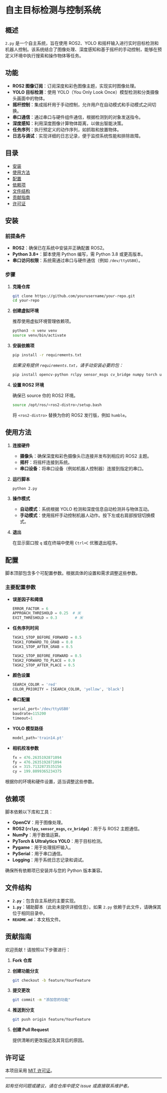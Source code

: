 # 自主目标检测与控制系统

## 概述

`2.py` 是一个自主系统，旨在使用 ROS2、YOLO 和摇杆输入进行实时目标检测和机器人控制。该系统结合了图像处理、深度感知和基于摇杆的手动控制，能够在预定义环境中执行搜索和操作物体等任务。

## 功能

- **ROS2 图像订阅**：订阅深度和彩色图像主题，实现实时图像处理。
- **YOLO 目标检测**：使用 YOLO（You Only Look Once）模型检测和分类摄像头画面中的物体。
- **摇杆控制**：集成摇杆用于手动控制，允许用户在自动模式和手动模式之间切换。
- **串口通信**：通过串口与硬件组件通信，根据检测到的对象发送指令。
- **深度感知**：利用深度图像计算物体距离，以做出智能决策。
- **任务序列**：执行预定义的动作序列，如抓取和放置物体。
- **日志与调试**：实现详细的日志记录，便于监控系统性能和排除故障。

## 目录

- [安装](#安装)
- [使用方法](#使用方法)
- [配置](#配置)
- [依赖项](#依赖项)
- [文件结构](#文件结构)
- [贡献指南](#贡献指南)
- [许可证](#许可证)

## 安装

### 前提条件

- **ROS2**：确保已在系统中安装并正确配置 ROS2。
- **Python 3.8+**：脚本使用 Python 编写，需 Python 3.8 或更高版本。
- **串口访问权限**：系统需通过串口与硬件通信（例如 `/dev/ttyUSB0`）。

### 步骤

1. **克隆仓库**

    ```bash
    git clone https://github.com/yourusername/your-repo.git
    cd your-repo
    ```

2. **创建虚拟环境**

    推荐使用虚拟环境管理依赖项。

    ```bash
    python3 -m venv venv
    source venv/bin/activate
    ```

3. **安装依赖项**

    ```bash
    pip install -r requirements.txt
    ```

    *如果没有提供 `requirements.txt`，请手动安装必要的包：*

    ```bash
    pip install opencv-python rclpy sensor_msgs cv_bridge numpy torch ultralytics pygame pyserial
    ```

4. **设置 ROS2 环境**

    确保已 source 你的 ROS2 环境。

    ```bash
    source /opt/ros/<ros2-distro>/setup.bash
    ```

    将 `<ros2-distro>` 替换为你的 ROS2 发行版，例如 `humble`。

## 使用方法

1. **连接硬件**

    - **摄像头**：确保深度和彩色摄像头已连接并发布到相应的 ROS2 主题。
    - **摇杆**：将摇杆连接到系统。
    - **串口设备**：将串口设备（例如机器人控制器）连接到指定的串口。

2. **运行脚本**

    ```bash
    python 2.py
    ```

3. **操作模式**

    - **自动模式**：系统根据 YOLO 检测和深度信息自动检测并与物体互动。
    - **手动模式**：使用摇杆手动控制机器人动作。按下左或右肩部按钮切换模式。

4. **退出**

    在显示窗口按 `q` 或在终端中使用 `Ctrl+C` 优雅退出程序。

## 配置

脚本顶部包含多个可配置参数。根据具体的设置和需求调整这些参数。

### 主要配置参数

- **误差因子和阈值**

    ```python
    ERROR_FACTOR = 6
    APPROACH_THRESHOLD = 0.25  # 米
    EXIT_THRESHOLD = 0.3        # 米
    ```

- **任务序列时间**

    ```python
    TASK1_STOP_BEFORE_FORWARD = 0.5
    TASK1_FORWARD_TO_GRAB = 0.8
    TASK1_STOP_AFTER_GRAB = 0.5
    
    TASK2_STOP_BEFORE_FORWARD = 0.5
    TASK2_FORWARD_TO_PLACE = 0.9
    TASK2_STOP_AFTER_PLACE = 0.5
    ```

- **颜色设置**

    ```python
    SEARCH_COLOR = 'red'
    COLOR_PRIORITY = [SEARCH_COLOR, 'yellow', 'black']
    ```

- **串口配置**

    ```python
    serial_port='/dev/ttyUSB0'
    baudrate=115200
    timeout=1
    ```

- **YOLO 模型路径**

    ```python
    model_path='train14.pt'
    ```

- **相机校准参数**

    ```python
    fx = 476.2635192871094
    fy = 476.2635192871094
    cx = 315.7132873535156
    cy = 199.8099365234375
    ```

根据你的环境和硬件设置，适当调整这些参数。

## 依赖项

脚本依赖以下库和工具：

- **OpenCV**：用于图像处理。
- **ROS2 (`rclpy`, `sensor_msgs`, `cv_bridge`)**：用于与 ROS2 主题通信。
- **NumPy**：用于数值运算。
- **PyTorch & Ultralytics YOLO**：用于目标检测。
- **Pygame**：用于处理摇杆输入。
- **PySerial**：用于串口通信。
- **Logging**：用于系统日志记录和调试。

确保所有依赖项已安装并与您的 Python 版本兼容。

## 文件结构

- **`2.py`**：包含自主系统的主要实现。
- **`1.py`**：辅助脚本（此处未提供详细信息）。如果 `2.py` 依赖于此文件，请确保其位于相同目录中。
- **`README.md`**：本文档文件。

## 贡献指南

欢迎贡献！请按照以下步骤进行：

1. **Fork 仓库**

2. **创建功能分支**

    ```bash
    git checkout -b feature/YourFeature
    ```

3. **提交更改**

    ```bash
    git commit -m "添加您的功能"
    ```

4. **推送到分支**

    ```bash
    git push origin feature/YourFeature
    ```

5. **创建 Pull Request**

    提供清晰的更改描述及其背后的原因。

## 许可证

本项目采用 [MIT 许可证](LICENSE)。

---

*如有任何问题或建议，请在仓库中提交 issue 或直接联系维护者。*
